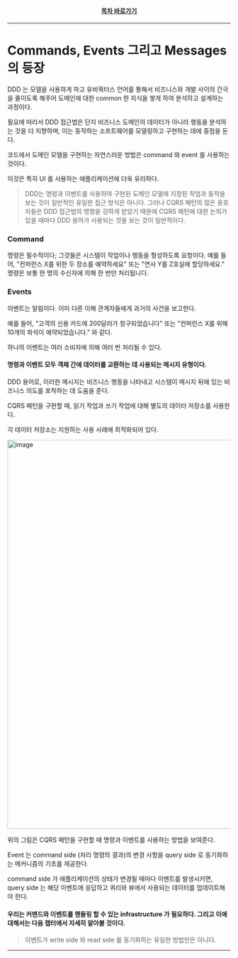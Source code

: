 <div align="center">

#### [목차 바로가기](https://github.com/dhslrl321/cqrs-journey-guide-korean/blob/master/Table%20of%20Contents.md)

</div>

---

# Commands, Events 그리고 Messages 의 등장

DDD 는 모델을 사용하게 하고 유비쿼터스 언어를 통해서 비즈니스와 개발 사이의 간극을 줄이도록 해주어 도메인에 대한 common 한 지식을 쌓게 하여 분석하고 설계하는 과정이다.

필요에 따라서 DDD 접근법은 단지 비즈니스 도메인의 데이터가 아니라 행동을 분석하는 것을 더 지향하며, 이는 동작하는 소프트웨어를 모델링하고 구현하는 데에 중점을 둔다.

코드에서 도메인 모델을 구현하는 자연스러운 방법은 command 와 event 를 사용하는 것이다.

이것은 특히 UI 를 사용하는 애플리케이션에 더욱 유리하다.

> DDD는 명령과 이벤트를 사용하여 구현된 도메인 모델에 지정된 작업과 동작을 보는 것이 일반적인 유일한 접근 방식은 아니다. 그러나 CQRS 패턴의 많은 옹호자들은 DDD 접근법의 영향을 강하게 받았기 때문에 CQRS 패턴에 대한 논의가 있을 때마다 DDD 용어가 사용되는 것을 보는 것이 일반적이다.

### Command

명령은 필수적이다; 그것들은 시스템이 작업이나 행동을 형성하도록 요청이다. 예를 들어, "컨퍼런스 X를 위한 두 장소를 예약하세요" 또는 "연사 Y를 Z호실에 할당하세요." 명령은 보통 한 명의 수신자에 의해 한 번만 처리됩니다.

### Events

이벤트는 알림이다. 이미 다른 이해 관계자들에게 과거의 사건을 보고한다.

예를 들어, "고객의 신용 카드에 200달러가 청구되었습니다" 또는 "컨퍼런스 X를 위해 10개의 좌석이 예약되었습니다." 와 같다.

하나의 이벤트는 여러 소비자에 의해 여러 번 처리될 수 있다.

#### 명령과 이벤트 모두 객체 간에 데이터를 교환하는 데 사용되는 메시지 유형이다.

DDD 용어로, 이러한 메시지는 비즈니스 행동을 나타내고 시스템이 메시지 뒤에 있는 비즈니스 의도를 포착하는 데 도움을 준다.

CQRS 패턴을 구현할 때, 읽기 작업과 쓰기 작업에 대해 별도의 데이터 저장소를 사용한다.

각 데이터 저장소는 지원하는 사용 사례에 최적화되어 있다.

<img width="879" alt="image" src="https://user-images.githubusercontent.com/48385288/187082278-c0f03223-3e75-45f0-8c94-ab39cb4ed663.png">

위의 그림은 CQRS 패턴을 구현할 때 명령과 이벤트를 사용하는 방법을 보여준다.

Event 는 command side (처리 명령의 결과)의 변경 사항을 query side 로 동기화하는 메커니즘의 기초를 제공한다.

command side 가 애플리케이션의 상태가 변경될 때마다 이벤트를 발생시키면, query side 는 해당 이벤트에 응답하고 쿼리와 뷰에서 사용되는 데이터를 업데이트해야 한다.

#### 우리는 커맨드와 이벤트를 핸들링 할 수 있는 infrastructure 가 필요하다. 그리고 이에 대해서는 다음 챕터에서 자세히 알아볼 것이다.

> 이벤트가 write side 와 read side 를 동기화하는 유일한 방법만은 아니다.

---
